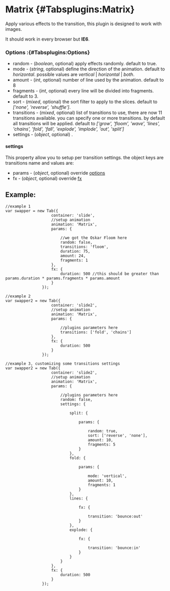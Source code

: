 Matrix {#Tabsplugins:Matrix}
============

Apply various effects to the transition, this plugin is designed to work with images.

It should work in every browser but **IE6**.

### Options :{#Tabsplugins:Options}

* random  - (*boolean*, optional) apply effects randomly. default to true.
* mode  - (*string*, optional) define the direction of the animation. default to *horizontal*. possible values are *vertical* | *horizontal* | *both*.
* amount - (*int*, optional) number of line used by the animation. default to 8
* fragments - (*int*, optional) every line will be divided into fragments. default to 3.
* sort - (*mixed*, optional) the sort filter to apply to the slices. default to *['none', 'reverse', 'shuffle']*.
* transitions  - (*mixed*, optional) list of transitions to use, there are now 11 transitions available. you can specify one or more transitions. by default all transitions will be applied. default to *['grow', 'floom', 'wave', 'lines', 'chains', 'fold', 'fall', 'explode', 'implode', 'out', 'split']*
* settings - (*object*, optional) .

#### settings
This property allow you to setup per transition settings. the object keys are transitions name and values are:
* params - (*object*, optional) override [options](#Tabsplugins:Options)
* fx - (*object*, optional) override [fx][]

## Example:

	//example 1
	var swapper = new Tab({
						container: 'slide', 
						//setup animation
						animation: 'Matrix', 
						params: {
						
							//we got the Oskar Floom here
							random: false,
							transitions: 'floom',
							duration: 75,
							amount: 24,
							fragments: 1
						},
						fx: {
							duration: 500 //this should be greater than params.duration * params.fragments * params.amount
						}
					});

	//example 2
	var swapper2 = new Tab({
						container: 'slide2', 
						//setup animation
						animation: 'Matrix', 
						params: {
						
							//plugins parameters here
							transitions: ['fold', 'chains']
						},
						fx: {
							duration: 500
						}
					});

	//example 3, customizing some transitions settings
	var swapper2 = new Tab({
						container: 'slide2', 
						//setup animation
						animation: 'Matrix', 
						params: {
						
							//plugins parameters here
							random: false,
							settings: {
							
								split: {
								
									params: {
									
										random: true,
										sort: ['reverse', 'none'],
										amount: 10,
										fragments: 5
									}
								},
								fold: {
								
									params: {
									
										mode: 'vertical',
										amount: 10,
										fragments: 1
									}
								},
								lines: {
								
									fx: {
									
										transition: 'bounce:out'
									}
								},
								explode: {
								
									fx: {
									
										transition: 'bounce:in'
									}
								}
							}
						},
						fx: {
							duration: 500
						}
					});

[fx]: [Tab#Tab:options]